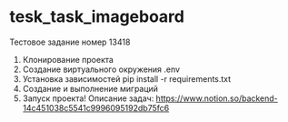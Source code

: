# tesk_task_imageboard
Тестовое задание номер 13418

1. Клонирование проекта
2. Создание виртуального окружения .env
3. Установка зависимостей pip install -r requirements.txt
4. Создание и выполнение миграций
5. Запуск проекта!
Описание задач: https://www.notion.so/backend-14c451038c5541c9996095192db75fc6
